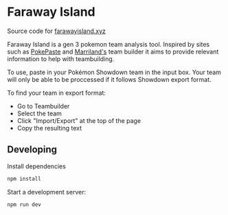 # Faraway Island

Source code for [farawayisland.xyz](https://farawayisland.xyz)

Faraway Island is a gen 3 pokemon team analysis tool. Inspired by sites such as [PokePaste](https://pokepast.es/) and [Marriland's](https://marriland.com/tools/team-builder) team builder it aims to provide relevant information to help with teambuilding.

To use, paste in your Pokémon Showdown team in the input box. Your team will only be able to be proccessed if it follows Showdown export format.

To find your team in export format:

- Go to Teambuilder
- Select the team
- Click "Import/Export" at the top of the page
- Copy the resulting text

## Developing

Install dependencies

```bash
npm install
```

Start a development server:

```bash
npm run dev
```
